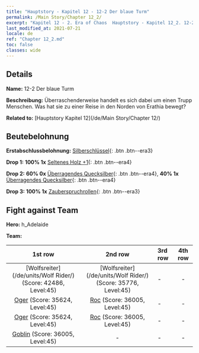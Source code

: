 ```yaml
---
title: "Hauptstory - Kapitel 12 - 12-2 Der blaue Turm"
permalink: /Main Story/Chapter 12_2/
excerpt: "Kapitel 12 - 2. Era of Chaos  Hauptstory - Kapitel 12_2. 12-2 Der blaue Turm"
last_modified_at: 2021-07-21
locale: de
ref: "Chapter 12_2.md"
toc: false
classes: wide
---
```


## Details

 **Name:** 12-2 Der blaue Turm

 **Beschreibung:** Überraschenderweise handelt es sich dabei um einen Trupp Menschen. Was hat sie zu einer Reise in den Norden von Erathia bewegt?

 **Related to:** [Hauptstory Kapitel 12](/de/Main Story/Chapter 12/)

## Beutebelohnung

 **Erstabschlussbelohnung:** [Silberschlüssel](/ItemsDE/con_693/){: .btn .btn--era3}

 **Drop 1:** **100% 1x** [Seltenes Holz +1](/ItemsDE/mat_41/){: .btn .btn--era4}

 **Drop 2:** **60% 0x** [Überragendes Quecksilber](/ItemsDE/mat_35/){: .btn .btn--era4}, **40% 1x** [Überragendes Quecksilber](/ItemsDE/mat_35/){: .btn .btn--era4}

 **Drop 3:** **100% 1x** [Zauberspruchrollen](/ItemsDE/con_694/){: .btn .btn--era3}


## Fight against Team
 **Hero:** h_Adelaide

 **Team:**


  | 1st row | 2nd row | 3rd row | 4th row |
  |:----:|:----:|:----|:----:|
  | [Wolfsreiter](/de/units/Wolf Rider/) (Score: 42486, Level:45)  | [Wolfsreiter](/de/units/Wolf Rider/) (Score: 35776, Level:45)  | - | - |
  | [Oger](/de/units/Ogre/) (Score: 35624, Level:45)  | [Roc](/de/units/Roc/) (Score: 36005, Level:45)  | - | - |
  | [Oger](/de/units/Ogre/) (Score: 35624, Level:45)  | [Roc](/de/units/Roc/) (Score: 36005, Level:45)  | - | - |
  | [Goblin](/de/units/Goblin/) (Score: 36005, Level:45)  | - | - | - |


